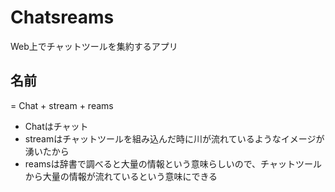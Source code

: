 # Chatsreams
Web上でチャットツールを集約するアプリ

## 名前
= Chat + stream + reams
- Chatはチャット
- streamはチャットツールを組み込んだ時に川が流れているようなイメージが湧いたから
- reamsは辞書で調べると大量の情報という意味らしいので、チャットツールから大量の情報が流れているという意味にできる
